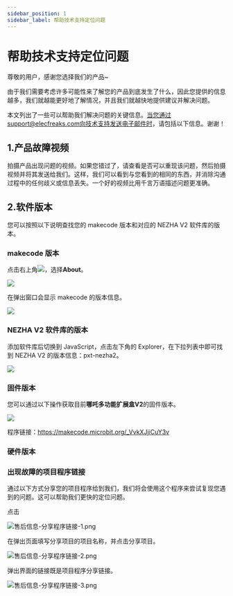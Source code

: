 ```yaml
---
sidebar_position: 1
sidebar_label: 帮助技术支持定位问题
---
```


# 帮助技术支持定位问题

尊敬的用户，感谢您选择我们的产品~

由于我们需要考虑许多可能性来了解您的产品到底发生了什么，因此您提供的信息越多，我们就越能更好地了解情况，并且我们就越快地提供建议并解决问题。

本文列出了一些可以帮助我们解决问题的关键信息。当您通过support@elecfreaks.com向技术支持发送电子邮件时，请包括以下信息。谢谢！

## 1.产品故障视频

拍摄产品出现问题的视频。如果您错过了，请查看是否可以重现该问题，然后拍摄视频并将其发送给我们。这样，我们可以看到与您看到的相同的东西，并消除沟通过程中的任何歧义或信息丢失。一个好的视频比用千言万语描述问题更准确。

## 2.软件版本

您可以按照以下说明查找您的 makecode 版本和对应的 NEZHA V2 软件库的版本。

### **makecode 版本**

点击右上角![](https://wiki-media-ef.oss-cn-hongkong.aliyuncs.com/docs/microbit/building-blocks/microbit-space-science-kit/images/microbit-space-science-kit-faq01.png)，选择**About**。

![](https://wiki-media-ef.oss-cn-hongkong.aliyuncs.com/docs/microbit/building-blocks/microbit-space-science-kit/images/microbit-space-science-kit-faq02.png)

在弹出窗口会显示 makecode 的版本信息。

![](https://wiki-media-ef.oss-cn-hongkong.aliyuncs.com/docs/microbit/building-blocks/microbit-space-science-kit/images/microbit-space-science-kit-faq03.png)



### NEZHA V2 软件库的版本

添加软件库后切换到 JavaScript，点击左下角的 Explorer，在下拉列表中即可找到 NEZHA V2 的版本信息：pxt-nezha2。

![](https://wiki-media-ef.oss-cn-hongkong.aliyuncs.com/docs/microbit/building-blocks/microbit-space-science-kit/images/microbit-space-science-kit-faq04.png)

 ### 固件版本

您可以通过以下操作获取目前**哪吒多功能扩展盒V2**的固件版本。

![](https://wiki-media-ef.oss-cn-hongkong.aliyuncs.com/docs/microbit/building-blocks/microbit-space-science-kit/images/microbit-space-science-kit-faq05.png)

程序链接：https://makecode.microbit.org/_VvkXJjiCuY3v

 ### 硬件版本





 ### 出现故障的项目程序链接

通过以下方式分享您的项目程序给到我们，我们将会使用这个程序来尝试复现您遇到的问题。这可以帮助我们更快的定位问题。

点击

![售后信息-分享程序链接-1.png](https://cdn.nlark.com/yuque/0/2023/png/12684684/1693650529564-f44bf0ec-13a4-4324-9b6d-51ddd57180f9.png?x-oss-process=image%2Fformat%2Cwebp)

在弹出页面填写分享项目的项目名称，并点击分享项目。

![售后信息-分享程序链接-2.png](https://cdn.nlark.com/yuque/0/2023/png/12684684/1693650529514-97e5f5be-70d4-476e-8bf9-dfdb52bdd019.png?x-oss-process=image%2Fformat%2Cwebp)

弹出界面的链接既是项目程序分享链接。

![售后信息-分享程序链接-3.png](https://cdn.nlark.com/yuque/0/2023/png/12684684/1693650529538-a692de68-3a66-436b-b10f-3123e1207810.png?x-oss-process=image%2Fformat%2Cwebp)
